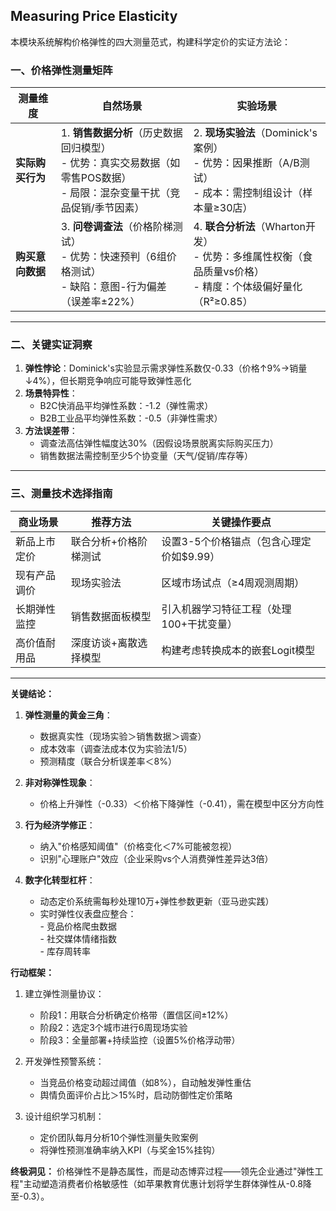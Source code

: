 ## Measuring Price Elasticity

本模块系统解构价格弹性的四大测量范式，构建科学定价的实证方法论：

### 一、价格弹性测量矩阵  
| **测量维度**          | **自然场景**                          | **实验场景**                      |  
|-----------------------|--------------------------------------|----------------------------------|  
| **实际购买行为**        | 1. **销售数据分析**（历史数据回归模型）<br>- 优势：真实交易数据（如零售POS数据）<br>- 局限：混杂变量干扰（竞品促销/季节因素） | 2. **现场实验法**（Dominick's案例）<br>- 优势：因果推断（A/B测试）<br>- 成本：需控制组设计（样本量≥30店） |  
| **购买意向数据**        | 3. **问卷调查法**（价格阶梯测试）<br>- 优势：快速预判（6组价格测试）<br>- 缺陷：意图-行为偏差（误差率±22%） | 4. **联合分析法**（Wharton开发）<br>- 优势：多维属性权衡（食品质量vs价格）<br>- 精度：个体级偏好量化（R²≥0.85） |  

---

### 二、关键实证洞察  
1. **弹性悖论**：Dominick's实验显示需求弹性系数仅-0.33（价格↑9%→销量↓4%），但长期竞争响应可能导致弹性恶化  
2. **场景特异性**：  
   - B2C快消品平均弹性系数：-1.2（弹性需求）  
   - B2B工业品平均弹性系数：-0.5（非弹性需求）  
3. **方法误差带**：  
   - 调查法高估弹性幅度达30%（因假设场景脱离实际购买压力）  
   - 销售数据法需控制至少5个协变量（天气/促销/库存等）  

---

### 三、测量技术选择指南  
| **商业场景**           | **推荐方法**              | **关键操作要点**                          |  
|-----------------------|-------------------------|----------------------------------------|  
| 新品上市定价            | 联合分析+价格阶梯测试      | 设置3-5个价格锚点（包含心理定价如$9.99）   |  
| 现有产品调价            | 现场实验法                | 区域市场试点（≥4周观测周期）               |  
| 长期弹性监控            | 销售数据面板模型           | 引入机器学习特征工程（处理100+干扰变量）    |  
| 高价值耐用品            | 深度访谈+离散选择模型       | 构建考虑转换成本的嵌套Logit模型            |  

---

**关键结论：**  
1. **弹性测量的黄金三角**：  
   - 数据真实性（现场实验＞销售数据＞调查）  
   - 成本效率（调查法成本仅为实验法1/5）  
   - 预测精度（联合分析误差率＜8%）  

2. **非对称弹性现象**：  
   - 价格上升弹性（-0.33）＜价格下降弹性（-0.41），需在模型中区分方向性  

3. **行为经济学修正**：  
   - 纳入"价格感知阈值"（价格变化＜7%可能被忽视）  
   - 识别"心理账户"效应（企业采购vs个人消费弹性差异达3倍）  

4. **数字化转型杠杆**：  
   - 动态定价系统需每秒处理10万+弹性参数更新（亚马逊实践）  
   - 实时弹性仪表盘应整合：<br> - 竞品价格爬虫数据<br> - 社交媒体情绪指数<br> - 库存周转率  

**行动框架：**  
1. 建立弹性测量协议：  
   - 阶段1：用联合分析确定价格带（置信区间±12%）  
   - 阶段2：选定3个城市进行6周现场实验  
   - 阶段3：全量部署+持续监控（设置5%价格浮动带）  

2. 开发弹性预警系统：  
   - 当竞品价格变动超过阈值（如8%），自动触发弹性重估  
   - 舆情负面评价占比＞15%时，启动防御性定价策略  

3. 设计组织学习机制：  
   - 定价团队每月分析10个弹性测量失败案例  
   - 将弹性预测准确率纳入KPI（与奖金15%挂钩）  

**终极洞见：** 价格弹性不是静态属性，而是动态博弈过程——领先企业通过"弹性工程"主动塑造消费者价格敏感性（如苹果教育优惠计划将学生群体弹性从-0.8降至-0.3）。